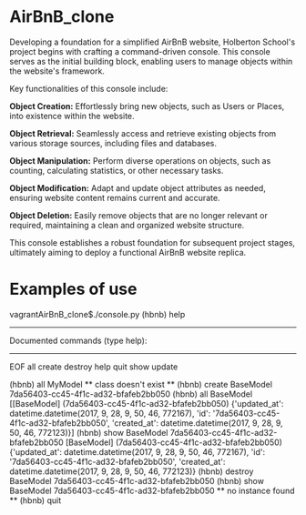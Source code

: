 # AirBnB_clone

Developing a foundation for a simplified AirBnB website, Holberton School's project begins with crafting a command-driven console. This console serves as the initial building block, enabling users to manage objects within the website's framework.

Key functionalities of this console include:

**Object Creation:** Effortlessly bring new objects, such as Users or Places, into existence within the website.

**Object Retrieval:** Seamlessly access and retrieve existing objects from various storage sources, including files and databases.

**Object Manipulation:** Perform diverse operations on objects, such as counting, calculating statistics, or other necessary tasks.

**Object Modification:** Adapt and update object attributes as needed, ensuring website content remains current and accurate.

**Object Deletion:** Easily remove objects that are no longer relevant or required, maintaining a clean and organized website structure.

This console establishes a robust foundation for subsequent project stages, ultimately aiming to deploy a functional AirBnB website replica.





Examples of use <topic>
========================================
vagrantAirBnB_clone$./console.py
(hbnb) help

________________________________________
Documented commands (type help):
________________________________________
EOF  all  create  destroy  help  quit  show  update

(hbnb) all MyModel
** class doesn't exist **
(hbnb) create BaseModel
7da56403-cc45-4f1c-ad32-bfafeb2bb050
(hbnb) all BaseModel
[[BaseModel] (7da56403-cc45-4f1c-ad32-bfafeb2bb050) {'updated_at': datetime.datetime(2017, 9, 28, 9, 50, 46, 772167), 'id': '7da56403-cc45-4f1c-ad32-bfafeb2bb050', 'created_at': datetime.datetime(2017, 9, 28, 9, 50, 46, 772123)}]
(hbnb) show BaseModel 7da56403-cc45-4f1c-ad32-bfafeb2bb050
[BaseModel] (7da56403-cc45-4f1c-ad32-bfafeb2bb050) {'updated_at': datetime.datetime(2017, 9, 28, 9, 50, 46, 772167), 'id': '7da56403-cc45-4f1c-ad32-bfafeb2bb050', 'created_at': datetime.datetime(2017, 9, 28, 9, 50, 46, 772123)}
(hbnb) destroy BaseModel 7da56403-cc45-4f1c-ad32-bfafeb2bb050
(hbnb) show BaseModel 7da56403-cc45-4f1c-ad32-bfafeb2bb050
** no instance found **
(hbnb) quit

